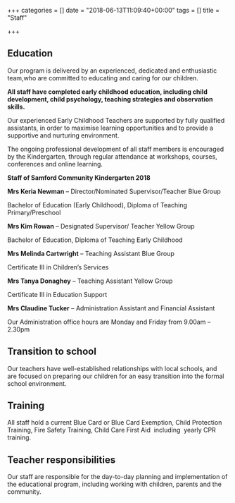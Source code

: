 +++
categories = []
date = "2018-06-13T11:09:40+00:00"
tags = []
title = "Staff"

+++
## Education

Our program is delivered by an experienced, dedicated and enthusiastic team,who are committed to educating and caring for our children.

**All staff have completed early childhood education, including child development, child psychology, teaching strategies and observation skills.**

Our experienced Early Childhood Teachers are supported by fully qualified assistants, in order to maximise learning opportunities and to provide a supportive and nurturing environment.

The ongoing professional development of all staff members is encouraged by the Kindergarten, through regular attendance at workshops, courses, conferences and online learning.

**Staff of Samford Community Kindergarten 2018**

**Mrs Keria Newman** – Director/Nominated Supervisor/Teacher Blue Group

Bachelor of Education (Early Childhood), Diploma of Teaching Primary/Preschool

**Mrs Kim Rowan** – Designated Supervisor/ Teacher Yellow Group

Bachelor of Education, Diploma of Teaching Early Childhood

**Mrs Melinda Cartwright** – Teaching Assistant Blue Group

Certificate III in Children’s Services

**Mrs Tanya Donaghey** – Teaching Assistant Yellow Group

Certificate III in Education Support

**Mrs Claudine Tucker** – Administration Assistant and Financial Assistant

Our Administration office hours are Monday and Friday from 9.00am – 2.30pm

## Transition to school

Our teachers have well-established relationships with local schools, and are focused on preparing our children for an easy transition into the formal school environment.

## Training

All staff hold a current Blue Card or Blue Card Exemption, Child Protection Training, Fire Safety Training, Child Care First Aid  including  yearly CPR training.

## Teacher responsibilities

Our staff are responsible for the day-to-day planning and implementation of the educational program, including working with children, parents and the community.